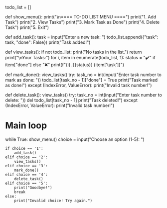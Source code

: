 todo_list = []

def show_menu():
    print("\n==== TO-DO LIST MENU ====")
    print("1. Add Task")
    print("2. View Tasks")
    print("3. Mark Task as Done")
    print("4. Delete Task")
    print("5. Exit")

def add_task():
    task = input("Enter a new task: ")
    todo_list.append({"task": task, "done": False})
    print("Task added!")

def view_tasks():
    if not todo_list:
        print("No tasks in the list.")
        return
    print("\nYour Tasks:")
    for i, item in enumerate(todo_list, 1):
        status = "✔️" if item["done"] else "❌"
        print(f"{i}. [{status}] {item['task']}")

def mark_done():
    view_tasks()
    try:
        task_no = int(input("Enter task number to mark as done: "))
        todo_list[task_no - 1]["done"] = True
        print("Task marked as done!")
    except (IndexError, ValueError):
        print("Invalid task number!")

def delete_task():
    view_tasks()
    try:
        task_no = int(input("Enter task number to delete: "))
        del todo_list[task_no - 1]
        print("Task deleted!")
    except (IndexError, ValueError):
        print("Invalid task number!")

# Main loop
while True:
    show_menu()
    choice = input("Choose an option (1-5): ")

    if choice == '1':
        add_task()
    elif choice == '2':
        view_tasks()
    elif choice == '3':
        mark_done()
    elif choice == '4':
        delete_task()
    elif choice == '5':
        print("Goodbye!")
        break
    else:
        print("Invalid choice! Try again.")

